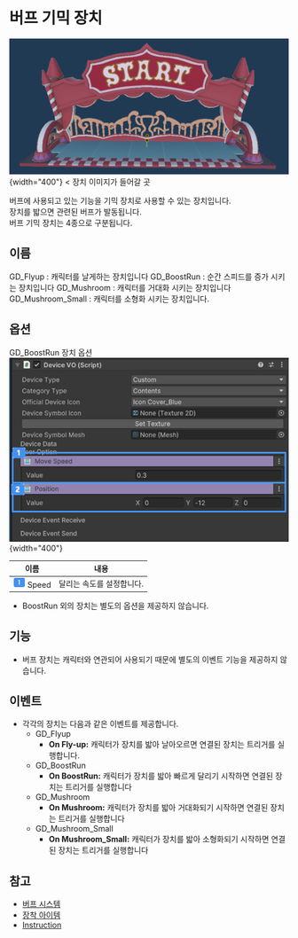 # 버프 기믹 장치

![](media/images/RunStart-Device.png){width="400"} < 장치 이미지가 들어갈 곳

버프에 사용되고 있는 기능을 기믹 장치로 사용할 수 있는 장치입니다.  
장치를 밟으면 관련된 버프가 발동됩니다.  
버프 기믹 장치는 4종으로 구분됩니다.  

## 이름

GD_Flyup : 캐릭터를 날게하는 장치입니다
GD_BoostRun : 순간 스피드를 증가 시키는 장치입니다
GD_Mushroom : 캐릭터를 거대화 시키는 장치입니다
GD_Mushroom_Small : 캐릭터를 소형화 시키는 장치입니다.


## 옵션
GD_BoostRun 장치 옵션
![RunStart-Device-inspector.png](media/images/RunStart-Device-inspector.png) {width="400"}

| **이름**   | **내용**               |
-----------------|----------------------|
| ![](../../../media/image/guidenum_01.png) Speed | 달리는 속도를 설정합니다.       |
- BoostRun 외의 장치는 별도의 옵션을 제공하지 않습니다.


## 기능

- 버프 장치는 캐릭터와 연관되어 사용되기 때문에 별도의 이벤트 기능을 제공하지 않습니다.


## 이벤트

- 각각의 장치는 다음과 같은 이벤트를 제공합니다.
  - GD_Flyup
    - **On Fly-up:** 캐릭터가 장치를 밟아 날아오르면 연결된 장치는 트리거를 실행합니다.
  - GD_BoostRun
    - **On BoostRun:** 캐릭터가 장치를 밟아 빠르게 달리기 시작하면 연결된 장치는 트리거를 실행합니다
  - GD_Mushroom
    - **On Mushroom:** 캐릭터가 장치를 밟아 거대화되기 시작하면 연결된 장치는 트리거를 실행합니다
  - GD_Mushroom_Small
    - **On Mushroom_Small:** 캐릭터가 장치를 밟아 소형화되기 시작하면 연결된 장치는 트리거를 실행합니다


## 참고

- [버프 시스템](Buff-System.md)
- [장착 아이템](EquipItem-Device.md)
- [Instruction](Instruction.md)
